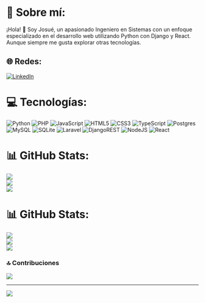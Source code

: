 # 💫 Sobre mí:
¡Hola! 👋 Soy Josué, un apasionado Ingeniero en Sistemas con un enfoque especializado en el desarrollo web utilizando Python con Django y React. Aunque siempre me gusta explorar otras tecnologías.


## 🌐 Redes:
[![LinkedIn](https://img.shields.io/badge/LinkedIn-%230077B5.svg?logo=linkedin&logoColor=white)](https://linkedin.com/in/josue-zuniga-isc) 

# 💻 Tecnologías:
![Python](https://img.shields.io/badge/python-3670A0?style=for-the-badge&logo=python&logoColor=ffdd54) ![PHP](https://img.shields.io/badge/php-%23777BB4.svg?style=for-the-badge&logo=php&logoColor=white) ![JavaScript](https://img.shields.io/badge/javascript-%23323330.svg?style=for-the-badge&logo=javascript&logoColor=%23F7DF1E) ![HTML5](https://img.shields.io/badge/html5-%23E34F26.svg?style=for-the-badge&logo=html5&logoColor=white) ![CSS3](https://img.shields.io/badge/css3-%231572B6.svg?style=for-the-badge&logo=css3&logoColor=white) ![TypeScript](https://img.shields.io/badge/typescript-%23007ACC.svg?style=for-the-badge&logo=typescript&logoColor=white) ![Postgres](https://img.shields.io/badge/postgres-%23316192.svg?style=for-the-badge&logo=postgresql&logoColor=white) ![MySQL](https://img.shields.io/badge/mysql-%2300000f.svg?style=for-the-badge&logo=mysql&logoColor=white) ![SQLite](https://img.shields.io/badge/sqlite-%2307405e.svg?style=for-the-badge&logo=sqlite&logoColor=white) ![Laravel](https://img.shields.io/badge/laravel-%23FF2D20.svg?style=for-the-badge&logo=laravel&logoColor=white) ![DjangoREST](https://img.shields.io/badge/DJANGO-REST-ff1709?style=for-the-badge&logo=django&logoColor=white&color=ff1709&labelColor=gray) ![NodeJS](https://img.shields.io/badge/node.js-6DA55F?style=for-the-badge&logo=node.js&logoColor=white) ![React](https://img.shields.io/badge/react-%2320232a.svg?style=for-the-badge&logo=react&logoColor=%2361DAFB)
# 📊 GitHub Stats:
![](https://github-readme-stats.vercel.app/api?username=slorg4&theme=dark&hide_border=false&include_all_commits=false&count_private=false)<br/>
![](https://github-readme-streak-stats.herokuapp.com/?user=slorg4&theme=dark&hide_border=false)<br/>
![](https://github-readme-stats.vercel.app/api/top-langs/?username=slorg4&theme=dark&hide_border=false&include_all_commits=false&count_private=false&layout=compact)
# 📊 GitHub Stats:
![](https://github-readme-stats.vercel.app/api?username=slorg4&theme=vue-dark&hide_border=true&include_all_commits=false&count_private=true)<br/>
![](https://github-readme-streak-stats.herokuapp.com/?user=slorg4&theme=vue-dark&hide_border=true)<br/>
![](https://github-readme-stats.vercel.app/api/top-langs/?username=slorg4&theme=vue-dark&hide_border=true&include_all_commits=false&count_private=true&layout=compact)

### 🔝 Contribuciones
![](https://github-contributor-stats.vercel.app/api?username=slorg4&limit=5&theme=tokyonight&combine_all_yearly_contributions=true)

---
[![](https://visitcount.itsvg.in/api?id=slorg4&icon=2&color=8)](https://visitcount.itsvg.in)

<!-- Proudly created with GPRM ( https://gprm.itsvg.in ) -->
